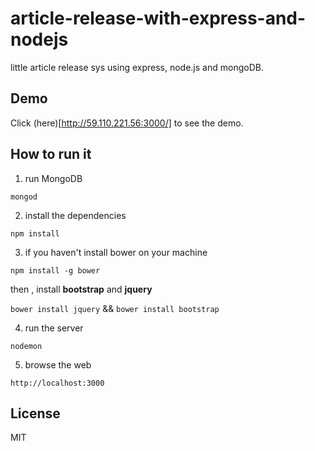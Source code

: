 # article-release-with-express-and-nodejs
little article release sys using express, node.js and mongoDB.

## Demo

Click (here)[http://59.110.221.56:3000/] to see the demo.

## How to run it

1. run MongoDB

`mongod`

2. install the dependencies

`npm install`

3. if you haven't install bower on your machine 

 `npm install -g bower`

 then , install **bootstrap** and **jquery**

  `bower install jquery` && `bower install bootstrap` 

4. run the server 

`nodemon`

5. browse the web

`http://localhost:3000`

## License
MIT